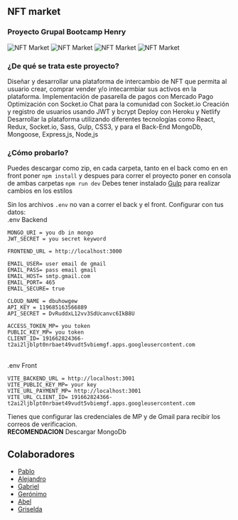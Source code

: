 <h2> NFT market </h2>

<h3>Proyecto Grupal Bootcamp Henry</h3>
 
 
 <div>
   <img alt='NFT Market' src='https://user-images.githubusercontent.com/44222925/172255577-689a84d1-76f8-4472-b897-93a4b8ce1427.png' />
    <img alt='NFT Market' src='https://user-images.githubusercontent.com/44222925/172255817-79124c19-9b0c-4362-a081-86eab4dc93ac.png' />
    <img alt='NFT Market' src='https://user-images.githubusercontent.com/44222925/172255915-3a2d0b36-2f2c-4383-a5b7-0cd8bba24ebf.png' />
    <img alt='NFT Market' src='https://user-images.githubusercontent.com/44222925/172258311-92742791-75b4-4afd-ae2f-68b2c76c84de.png' />
</div>

<h3>¿De qué se trata este proyecto?</h3>

<p> 
 Diseñar y desarrollar una plataforma de intercambio de NFT que
permita al usuario crear, comprar vender y/o intecarmbiar sus activos
en la plataforma.
Implementación de pasarella de pagos con Mercado Pago
Optimización con Socket.io
Chat para la comunidad con Socket.io
Creación y registro de usuarios usando JWT y bcrypt
Deploy con Heroku y Netlify
Desarrollar la plataforma utilizando diferentes tecnologías como React,
Redux, Socket.io, Sass, Gulp, CSS3, y para el Back-End MongoDb,
Mongoose, Express,js, Node,js
</p>

<h3>¿Cómo probarlo?</h3>


 Puedes descargar como zip, en cada carpeta, tanto en el back como en en front poner 
 `npm install` y despues para correr el proyecto
 poner en consola de ambas carpetas `npm run dev`
 Debes tener instalado <a href="https://gulpjs.com/"> Gulp</a> para realizar cambios en los estilos
 
 Sin los archivos
`.env` no van a correr el back y el front.
Configurar con tus datos:
<br/>
.env Backend 
```
MONGO_URI = you db in mongo
JWT_SECRET = you secret keyword

FRONTEND_URL = http://localhost:3000

EMAIL_USER= user email de gmail
EMAIL_PASS= pass email gmail
EMAIL_HOST= smtp.gmail.com
EMAIL_PORT= 465
EMAIL_SECURE= true

CLOUD_NAME = dbuhowgew
API_KEY = 119685163566889
API_SECRET = DvRuddxL12vv3SdUcanvc6IkB8U

ACCESS_TOKEN_MP= you token
PUBLIC_KEY_MP= you token
CLIENT_ID= 191662824366-t2ai2ljblpt0nrbaet49vudt5vbiemgf.apps.googleusercontent.com
```
<br/>
.env Front


```
VITE_BACKEND_URL = http://localhost:3001
VITE_PUBLIC_KEY_MP= your key
VITE_URL_PAYMENT_MP= http://localhost:3001
VITE_URL_CLIENT_ID= 191662824366-t2ai2ljblpt0nrbaet49vudt5vbiemgf.apps.googleusercontent.com
```
Tienes que configurar las credenciales de MP y de Gmail para recibir los correos de verificacion.
<br/>
__RECOMENDACION__ Descargar MongoDb
##
<div>
 <h2>Colaboradores</h2>
 <ul>
  <li> <a href="https://github.com/pablo-zalazar" >Pablo</a></li>
  <li><a href="https://github.com/alealfaro2020" >Alejandro</a></li>
  <li> <a href="https://github.com/Gabitandil" >Gabriel</a></li>
  <li><a href="https://github.com/geronimoeth" >Gerónimo</a></li>
  <li> <a href="https://github.com/adelgadilloc" >Abel</a></li>
  <li><a href="https://github.com/cusi7" >Griselda</a></li>
 </ul>

  
 
  
 
 
 
</div>

